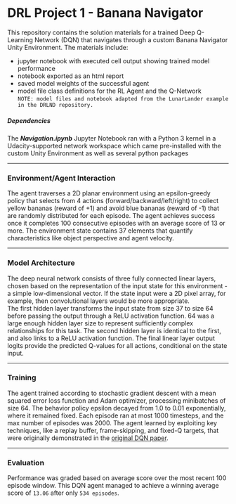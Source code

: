 # DRL Project 1 - Banana Navigator
This repository contains the solution materials for a trained Deep Q-Learning Network (DQN) that navigates through a custom Banana Navigator Unity Environment. The materials include:
* jupyter notebook with executed cell output showing trained model performance
* notebook exported as an html report
* saved model weights of the successful agent
* model file class definitions for the RL Agent and the Q-Network  
`NOTE: model files and notebook adapted from the LunarLander example in the DRLND repository.`   

##### Dependencies
The ***Navigation.ipynb*** Jupyter Notebook ran with a Python 3 kernel in a Udacity-supported network workspace which came pre-installed with the custom Unity Environment as well as several python packages

___
### Environment/Agent Interaction
The agent traverses a 2D planar environment using an epsilon-greedy policy that selects from 4 actions (forward/backward/left/right) to collect yellow bananas (reward of +1) and avoid blue bananas (reward of -1) that are randomly distributed for each episode. The agent achieves success once it completes 100 consecutive episodes with an average score of 13 or more. The environment state contains 37 elements that quantify characteristics like object perspective and agent velocity.
___
### Model Architecture 
The deep neural network consists of three fully connected linear layers, chosen based on the representation of the input state for this environment - a simple low-dimensional vector. If the state input were a 2D pixel array, for example, then convolutional layers would be more appropriate.  
The first hidden layer transforms the input state from size 37 to size 64 before passing the output through a ReLU activation function. 64 was a large enough hidden layer size to represent sufficiently complex relationships for this task. The second hidden layer is identical to the first, and also links to a ReLU activation function. The final linear layer output logits provide the predicted Q-values for all actions, conditional on the state input.
___
### Training
The agent trained according to stochastic gradient descent with a mean squared error loss function and Adam optimizer, processing minibatches of size 64. The behavior policy epsilon decayed from 1.0 to 0.01 exponentially, where it remained fixed. Each episode ran at most 1000 timesteps, and the max number of episodes was 2000. The agent learned by exploiting key techniques, like a replay buffer, frame-skipping, and fixed-Q targets, that were originally demonstrated in the [original DQN paper](https://storage.googleapis.com/deepmind-media/dqn/DQNNaturePaper.pdf).
___
### Evaluation
Performance was graded based on average score over the most recent 100 episode window. This DQN agent managed to achieve a winning average score of `13.06` after only `534 episodes`.
